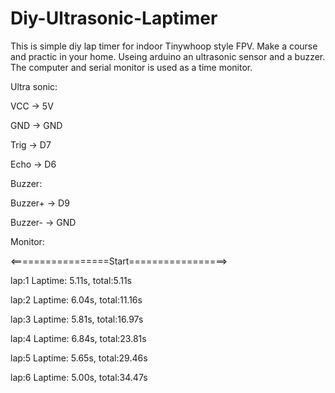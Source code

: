 # Diy-Ultrasonic-Laptimer

This is simple diy lap timer for indoor Tinywhoop style FPV.
Make a course and  practic in your home.
Useing arduino an ultrasonic sensor and a buzzer.
The computer and serial monitor is used as a time monitor.

Ultra sonic:

VCC -> 5V

GND -> GND

Trig -> D7

Echo -> D6

Buzzer:

Buzzer+ -> D9

Buzzer- -> GND


Monitor:

<=================Start=================>

lap:1 Laptime: 5.11s, total:5.11s 

lap:2 Laptime: 6.04s, total:11.16s 

lap:3 Laptime: 5.81s, total:16.97s 

lap:4 Laptime: 6.84s, total:23.81s 

lap:5 Laptime: 5.65s, total:29.46s 

lap:6 Laptime: 5.00s, total:34.47s 

